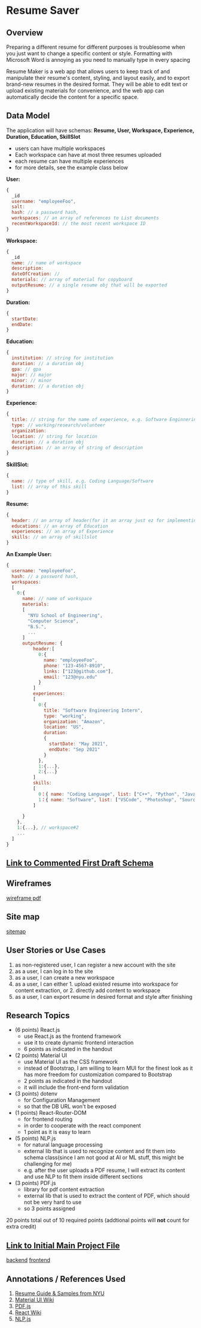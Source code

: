 # Resume Saver

## Overview
Preparing a different resume for different purposes is troublesome when you just want to change a specific content or style. Formatting with Microsoft Word is annoying as you need to manually type in every spacing

Resume Maker is a web app that allows users to keep track of and manipulate their resume's content, styling, and layout easily, and to export brand-new resumes in the desired format. They will be able to edit text or upload existing materials for convenience, and the web app can automatically decide the content for a specific space.

## Data Model

The application will have schemas: **Resume, User, Workspace, Experience, Duration, Education, SkillSlot**

* users can have multiple workspaces
* Each workspace can have at most three resumes uploaded
* each resume can have multiple experiences
* for more details, see the example class below

**User:**

```javascript
{
  _id
  username: "employeeFoo",
  salt:
  hash: // a password hash,
  workspaces: // an array of references to List documents
  recentWorkspaceId: // the most recent workspace ID
}
```
**Workspace:**
```javascript
{
  _id
  name: // name of workspace
  description:
  dateOfCreation: //
  materials: // array of material for copyboard
  outputResume: // a single resume obj that will be exported
}
```
**Duration:**
```javascript
{
  startDate: 
  endDate:
}
```
**Education:**
```javascript
{
  institution: // string for institution
  duration: // a duration obj
  gpa: // gpa
  major: // major
  minor: // minor
  duration: // a duration obj
}

```
**Experience:**
```javascript
{
  title: // string for the name of experience, e.g. Software Enginnering Intern
  type: // working/research/volunteer
  organization: 
  location: // string for location
  duration: // a duration obj
  description: // an array of string of description
}

```
**SkillSlot:**
```javascript
{
  name: // type of skill, e.g. Coding Language/Software
  list: // array of this skill
}

```
**Resume:**
```javascript
{
  header: // an array of header(for it an array just ez for implementing)
  educations: // an array of Education
  experiences: // an array of Experience
  skills: // an array of skillslot
}
```

**An Example User:**

```javascript
{
  username: "employeeFoo",
  hash: // a password hash,
  workspaces: 
  [
    0:{
      name: // name of workspace
      materials: 
      [
        "NYU School of Engineering",
        "Computer Science",
        "B.S.",
        ...
      ]
      outputResume: {
          header:[
            0:{
              name: "employeeFoo",
              phone: "123-4567-8910",
              links: ["123@github.com"],
              email: "123@nyu.edu"
            }
          ]
          experiences: 
          [
            0:{
              title: "Software Engineering Intern",
              type: "working",
              organization: "Amazon",
              location: "US",
              duration: 
              {
                startDate: "May 2021",
                endDate: "Sep 2021"
              }
            },
            1:{...},
            2:{...}
          ]
          skills: 
          [
            0：{ name: "Coding Language", list: ["C++", "Python", "Javascript"]},
            1：{ name: "Software", list: ["VSCode", "Photoshop", "Sourcetree"]}
          ]
          
      }
    },
    1:{...}, // workspace#2
    ...
  ]
}
```


## [Link to Commented First Draft Schema](./backend/src/models/) 


## Wireframes

[wireframe pdf](./documentation/467resume%20saver.pdf)

## Site map

[sitemap](./documentation/sitemap.png)

## User Stories or Use Cases


1. as non-registered user, I can register a new account with the site
2. as a user, I can log in to the site
3. as a user, I can create a new workspace
4. as a user, I can either 1. upload existed resume into workspace for content extraction, or 2. directly add content to workspace
5. as a user, I can export resume in desired format and style after finishing

## Research Topics

* (6 points) React.js
  * use React.js as the frontend framework
  * use it to create dynamic frontend interaction
  * 6 points as indicated in the handout
* (2 points) Material UI
  * use Material UI as the CSS framework
  * instead of Bootstrap, I am willing to learn MUI for the finest look as it has more freedom for customization compared to Bootstrap
  * 2 points as indicated in the handout
  * it will include the front-end form validation
* (3 points) dotenv
  * for Configuration Management
  * so that the DB URL won't be exposed
* (1 points) React-Router-DOM
  * for frontend routing
  * in order to cooperate with the react component
  * 1 point as it is easy to learn
* (5 points) NLP.js
  * for natural language processing
  * external lib that is used to recognize content and fit them into schema class(since I am not good at AI or ML stuff, this might be challenging for me)
  * e.g. after the user uploads a PDF resume, I will extract its content and use NLP to fit them inside different sections
* (3 points) PDF.js
  * library for pdf content extraction
  * external lib that is used to extract the content of PDF, which should not be very hard to use
  * so 3 points assigned



20 points total out of 10 required points (addtional points will __not__ count for extra credit)


## [Link to Initial Main Project File](./backend/src/app.mjs) 
[backend](./backend/src/app.mjs)
[frontend](./frontend/src/App.js)

## Annotations / References Used

1. [Resume Guide & Samples from NYU](https://docs.google.com/document/d/1XTGT4QmCwtRcgVhbKvQVajm_YA3MMo5uGsR_PqRAZqo/edit#heading=h.u8r00mk3z5ab)
2. [Material UI Wiki](https://mui.com/material-ui/getting-started/)
3. [PDF.js](https://stackoverflow.com/questions/1554280/how-to-extract-text-from-a-pdf-in-javascript)
4. [React Wiki](https://react.dev/learn)
5. [NLP.js](https://github.com/axa-group/nlp.js/blob/master/docs/v3/README.md)


